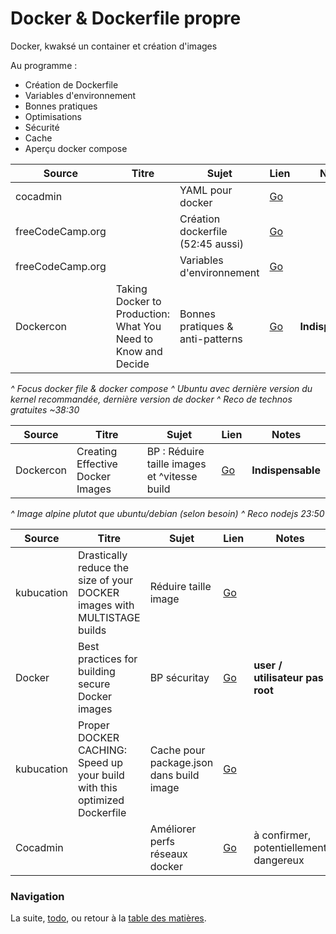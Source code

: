 # Docker & Dockerfile propre

Docker, kwaksé un container et création d'images

Au programme : 

- Création de Dockerfile
- Variables d'environnement
- Bonnes pratiques
- Optimisations
- Sécurité
- Cache
- Aperçu docker compose


| Source | Titre | Sujet | Lien | Notes |
|------------------|---------------------------------------------------------------|-----------------------------------|---------------------------------------------|-------------------|
| cocadmin |  | YAML pour docker | [Go](https://www.youtube.com/watch?v=7gmW6vxgsRQ) |  |
| freeCodeCamp.org |  | Création dockerfile (52:45 aussi) | [Go](https://youtu.be/fqMOX6JJhGo?t=2697) |  |
| freeCodeCamp.org |  | Variables d'environnement | [Go](https://youtu.be/fqMOX6JJhGo?t=2542) |  |
| Dockercon | Taking Docker to Production: What You Need to Know and Decide | Bonnes pratiques & anti-patterns | [Go](https://www.youtube.com/watch?v=6jT83lT6TU8) | **Indispensable** |

_^ Focus docker file & docker compose
^ Ubuntu avec dernière version du kernel recommandée, dernière version de docker
^ Reco de technos gratuites ~38:30_

| Source | Titre | Sujet | Lien | Notes |
|-----------|----------------------------------|----------------------------------------------|---------------------------------------------|-------------------|
| Dockercon | Creating Effective Docker Images | BP : Réduire taille images et ^vitesse build | [Go](https://www.youtube.com/watch?v=vlS5EiapiII) | **Indispensable** |

_^ Image alpine plutot que ubuntu/debian (selon besoin)
^ Reco nodejs 23:50_

| Source | Titre | Sujet | Lien | Notes |
|------------------|---------------------------------------------------------------------------|------------------------------------------|---------------------------------------------|----------------------------------------|
| kubucation | Drastically reduce the size of your DOCKER images with MULTISTAGE builds | Réduire taille image | [Go](https://www.youtube.com/watch?v=KLOdisHW8rQ) |  |
| Docker | Best practices for building secure Docker images | BP sécuritay | [Go](https://www.youtube.com/watch?v=LmUw2H6JgJo) | **user / utilisateur  pas root** |
| kubucation | Proper DOCKER CACHING: Speed up your build with this optimized Dockerfile | Cache pour package.json dans build image | [Go](https://www.youtube.com/watch?v=oZ9nyCWERYc) |  |
| Cocadmin |  | Améliorer perfs réseaux docker | [Go](https://www.youtube.com/watch?v=Z5y7AkOko-o) | à confirmer, potentiellement dangereux |


### Navigation

La suite, [todo](/docs/06-todo.md), ou retour à la [table des matières](https://github.com/youpiwaza/notes-serveur).